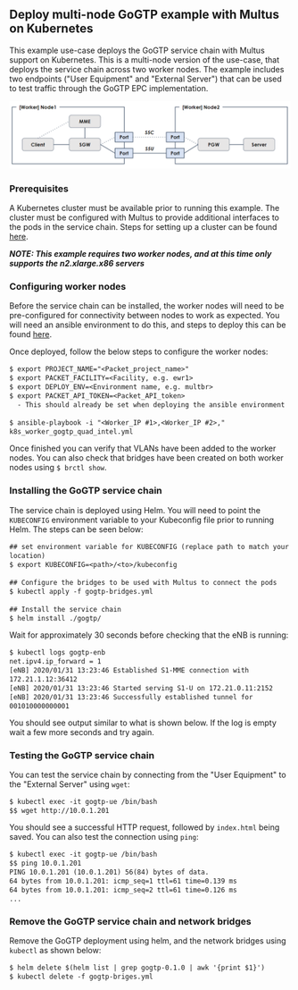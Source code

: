## Deploy multi-node GoGTP example with Multus on Kubernetes

This example use-case deploys the GoGTP service chain with Multus support on Kubernetes. This is a multi-node version of the use-case, that deploys the service chain across two worker nodes. The example includes two endpoints ("User Equipment" and "External Server") that can be used to test traffic through the GoGTP EPC implementation.

![GoGTP_Multi_Node](GoGTP_Multi_Node.png)

### Prerequisites
A Kubernetes cluster must be available prior to running this example. The cluster must be configured with Multus to provide additional interfaces to the pods in the service chain. Steps for setting up a cluster can be found [here](https://github.com/cncf/cnf-testbed/blob/master/tools/README.md).

***NOTE: This example requires two worker nodes, and at this time only supports the n2.xlarge.x86 servers***

### Configuring worker nodes
Before the service chain can be installed, the worker nodes will need to be pre-configured for connectivity between nodes to work as expected. You will need an ansible environment to do this, and steps to deploy this can be found [here](https://github.com/cncf/cnf-testbed/blob/master/docs/Deploy_K8s_CNF_Testbed.md#deploy-ansible-environment).

Once deployed, follow the below steps to configure the worker nodes:
```
$ export PROJECT_NAME="<Packet_project_name>"
$ export PACKET_FACILITY=<Facility, e.g. ewr1>
$ export DEPLOY_ENV=<Environment name, e.g. multbr>
$ export PACKET_API_TOKEN=<Packet_API_token>
  - This should already be set when deploying the ansible environment
  
$ ansible-playbook -i "<Worker_IP #1>,<Worker_IP #2>," k8s_worker_gogtp_quad_intel.yml
```

Once finished you can verify that VLANs have been added to the worker nodes. You can also check that bridges have been created on both worker nodes using `$ brctl show`.

### Installing the GoGTP service chain
The service chain is deployed using Helm. You will need to point the `KUBECONFIG` environment variable to your Kubeconfig file prior to running Helm. The steps can be seen below:
```
## set environment variable for KUBECONFIG (replace path to match your location)
$ export KUBECONFIG=<path>/<to>/kubeconfig

## Configure the bridges to be used with Multus to connect the pods
$ kubectl apply -f gogtp-bridges.yml

## Install the service chain
$ helm install ./gogtp/
```

Wait for approximately 30 seconds before checking that the eNB is running:
```
$ kubectl logs gogtp-enb
net.ipv4.ip_forward = 1 
[eNB] 2020/01/31 13:23:46 Established S1-MME connection with 172.21.1.12:36412
[eNB] 2020/01/31 13:23:46 Started serving S1-U on 172.21.0.11:2152
[eNB] 2020/01/31 13:23:46 Successfully established tunnel for 001010000000001
```

You should see output similar to what is shown below. If the log is empty wait a few more seconds and try again.

### Testing the GoGTP service chain
You can test the service chain by connecting from the "User Equipment" to the "External Server" using `wget`:
```
$ kubectl exec -it gogtp-ue /bin/bash
$$ wget http://10.0.1.201
```

You should see a successful HTTP request, followed by `index.html` being saved. You can also test the connection using `ping`:
```
$ kubectl exec -it gogtp-ue /bin/bash
$$ ping 10.0.1.201
PING 10.0.1.201 (10.0.1.201) 56(84) bytes of data. 
64 bytes from 10.0.1.201: icmp_seq=1 ttl=61 time=0.139 ms
64 bytes from 10.0.1.201: icmp_seq=2 ttl=61 time=0.126 ms
...
```

### Remove the GoGTP service chain and network bridges
Remove the GoGTP deployment using helm, and the network bridges using `kubectl` as shown below:
```
$ helm delete $(helm list | grep gogtp-0.1.0 | awk '{print $1}')
$ kubectl delete -f gogtp-briges.yml
```

